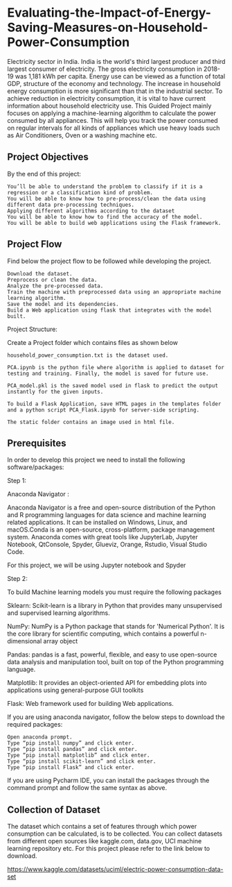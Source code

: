 # Evaluating-the-Impact-of-Energy-Saving-Measures-on-Household-Power-Consumption
Electricity sector in India. India is the world's third largest producer and third largest consumer of electricity. The gross electricity consumption in 2018-19 was 1,181 kWh per capita. Energy use can be viewed as a function of total GDP, structure of the economy and technology. The increase in household energy consumption is more significant than that in the industrial sector. To achieve reduction in electricity consumption, it is vital to have current information about household electricity use. This Guided Project mainly focuses on applying a machine-learning algorithm to calculate the power consumed by all appliances.  This will help you track the power consumed on regular intervals for all kinds of appliances which use heavy loads such as Air Conditioners, Oven or a washing machine etc.
## Project Objectives
By the end of this project:

    You’ll be able to understand the problem to classify if it is a regression or a classification kind of problem.
    You will be able to know how to pre-process/clean the data using different data pre-processing techniques.
    Applying different algorithms according to the dataset
    You will be able to know how to find the accuracy of the model.
    You will be able to build web applications using the Flask framework.
## Project Flow
Find below the project flow to be followed while developing the project.

    Download the dataset.
    Preprocess or clean the data.
    Analyze the pre-processed data.
    Train the machine with preprocessed data using an appropriate machine learning algorithm.
    Save the model and its dependencies.
    Build a Web application using flask that integrates with the model built.

Project Structure:

Create a Project folder which contains files as shown below

    household_power_consumption.txt is the dataset used.

    PCA.ipynb is the python file where algorithm is applied to dataset for testing and training. Finally, the model is saved for future use.

    PCA_model.pkl is the saved model used in flask to predict the output instantly for the given inputs.

    To build a Flask Application, save HTML pages in the templates folder and a python script PCA_Flask.ipynb for server-side scripting.

    The static folder contains an image used in html file.
## Prerequisites
In order to develop this project we need to install the following software/packages:


Step 1:

Anaconda Navigator :

Anaconda Navigator is a free and open-source distribution of the Python and R programming languages for data science and machine learning related applications. It can be installed on Windows, Linux, and macOS.Conda is an open-source, cross-platform,  package management system. Anaconda comes with great tools like JupyterLab, Jupyter Notebook, QtConsole, Spyder, Glueviz, Orange, Rstudio, Visual Studio Code. 

For this project, we will be using Jupyter notebook and Spyder


Step 2:

To build Machine learning models you must require the following packages

Sklearn: Scikit-learn is a library in Python that provides many unsupervised and supervised learning algorithms.

NumPy: NumPy is a Python package that stands for 'Numerical Python'. It is the core library for scientific computing, which contains a powerful n-dimensional array object  

Pandas: pandas is a fast, powerful, flexible, and easy to use open-source data analysis and manipulation tool, built on top of the Python programming language.  

Matplotlib: It provides an object-oriented API for embedding plots into applications using general-purpose GUI toolkits

Flask: Web framework used for building Web applications. 

If you are using anaconda navigator, follow the below steps to download the required packages:

    Open anaconda prompt.
    Type “pip install numpy” and click enter.
    Type “pip install pandas” and click enter.
    Type “pip install matplotlib” and click enter.
    Type “pip install scikit-learn” and click enter.
    Type “pip install Flask” and click enter.

If you are using Pycharm IDE, you can install the packages through the command prompt and follow the same syntax as above.



## Collection of Dataset
The dataset which contains a set of features through which power consumption can be calculated, is to be collected. You can collect datasets from different open sources like kaggle.com, data.gov, UCI machine learning repository etc. 
For this project please refer to the link below to download.

https://www.kaggle.com/datasets/uciml/electric-power-consumption-data-set

